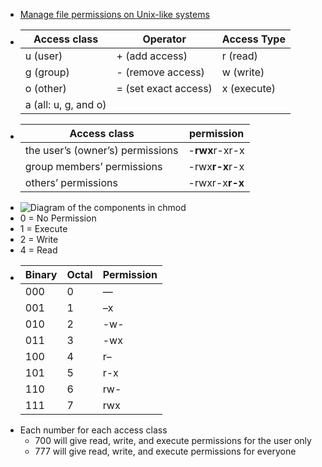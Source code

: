 - [Manage file permissions on Unix-like systems](https://kb.iu.edu/d/abdb)
- | Access class | Operator | Access Type |
  | ---- | ---- | ---- |
  | u (user) | + (add access) | r (read) |
  | g (group) | - (remove access) | w (write) |
  | o (other) | = (set exact access) | x (execute) |
  | a (all: u, g, and o)| | |
- | Access class | permission |
  | ---- | ---- |
  | the user’s (owner’s) permissions | -**rwx**r-xr-x |
  | group members’ permissions | -rwx**r-x**r-x |
  | others’ permissions | -rwxr-x**r-x** |
- ![Diagram of the components in chmod](https://www.pluralsight.com/content/dam/pluralsight2/b2c-blog-files/seo-refresh/linux-file-permissions/Linux-File-Permissions-2.webp)
- 0 = No Permission
- 1 = Execute
- 2 = Write
- 4 = Read
- | Binary | Octal | Permission |
  | ---- | ---- | ---- |
  | 000 | 0 | — |
  | 001 | 1 | –x |
  | 010 | 2 | -w- |
  | 011 | 3 | -wx |
  | 100 | 4 | r– |
  | 101 | 5 | r-x |
  | 110 | 6 | rw- |
  | 111 | 7 | rwx |
- Each number for each access class
	- 700 will give read, write, and execute permissions for the user only
	- 777 will give read, write, and execute permissions for everyone